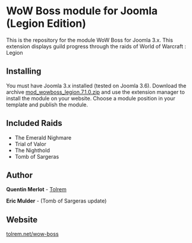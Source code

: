 # WoW Boss module for Joomla (Legion Edition)

This is the repository for the module WoW Boss for Joomla 3.x. This extension displays guild progress through the raids of World of Warcraft : Legion

## Installing

You must have Joomla 3.x installed (tested on Joomla 3.6). 
Download the archive [mod_wowboss_legion.7.1.0.zip](http://www.tolrem.net/download/97/) and use the extension manager to install the module on your website. 
Choose a module position in your template and publish the module.


## Included Raids

* The Emerald Nighmare
* Trial of Valor
* The Nighthold
* Tomb of Sargeras

## Author

**Quentin Merlot** - [Tolrem](https://github.com/Tolrem)

**Eric Mulder** - (Tomb of Sargeras update)

## Website

[tolrem.net/wow-boss](http://www.tolrem.net/wow-boss)
